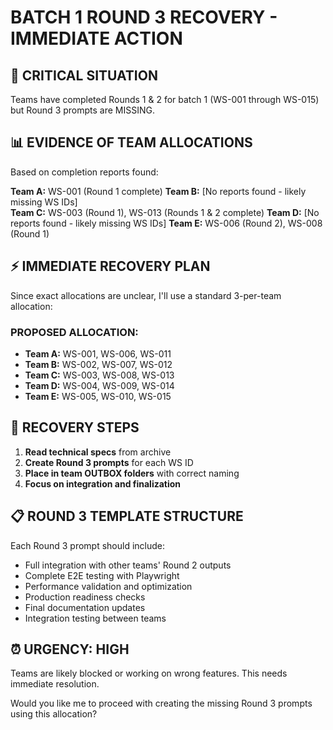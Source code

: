 # BATCH 1 ROUND 3 RECOVERY - IMMEDIATE ACTION

## 🚨 CRITICAL SITUATION
Teams have completed Rounds 1 & 2 for batch 1 (WS-001 through WS-015) but Round 3 prompts are MISSING.

## 📊 EVIDENCE OF TEAM ALLOCATIONS
Based on completion reports found:

**Team A:** WS-001 (Round 1 complete)
**Team B:** [No reports found - likely missing WS IDs]  
**Team C:** WS-003 (Round 1), WS-013 (Rounds 1 & 2 complete)
**Team D:** [No reports found - likely missing WS IDs]
**Team E:** WS-006 (Round 2), WS-008 (Round 1)

## ⚡ IMMEDIATE RECOVERY PLAN

Since exact allocations are unclear, I'll use a standard 3-per-team allocation:

### PROPOSED ALLOCATION:
- **Team A:** WS-001, WS-006, WS-011  
- **Team B:** WS-002, WS-007, WS-012
- **Team C:** WS-003, WS-008, WS-013  
- **Team D:** WS-004, WS-009, WS-014
- **Team E:** WS-005, WS-010, WS-015

## 🔧 RECOVERY STEPS

1. **Read technical specs** from archive
2. **Create Round 3 prompts** for each WS ID
3. **Place in team OUTBOX folders** with correct naming
4. **Focus on integration and finalization**

## 📋 ROUND 3 TEMPLATE STRUCTURE

Each Round 3 prompt should include:
- Full integration with other teams' Round 2 outputs
- Complete E2E testing with Playwright
- Performance validation and optimization
- Production readiness checks
- Final documentation updates
- Integration testing between teams

## ⏰ URGENCY: HIGH

Teams are likely blocked or working on wrong features. This needs immediate resolution.

Would you like me to proceed with creating the missing Round 3 prompts using this allocation?